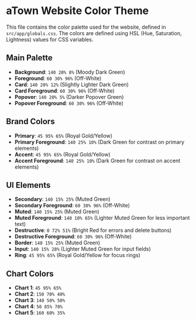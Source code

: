 # aTown Website Color Theme

This file contains the color palette used for the website, defined in `src/app/globals.css`. The colors are defined using HSL (Hue, Saturation, Lightness) values for CSS variables.

## Main Palette

- **Background**: `140 20% 8%` (Moody Dark Green)
- **Foreground**: `60 30% 96%` (Off-White)
- **Card**: `140 20% 12%` (Slightly Lighter Dark Green)
- **Card Foreground**: `60 30% 96%` (Off-White)
- **Popover**: `140 20% 5%` (Darker Popover Green)
- **Popover Foreground**: `60 30% 96%` (Off-White)

## Brand Colors

- **Primary**: `45 95% 65%` (Royal Gold/Yellow)
- **Primary Foreground**: `140 25% 10%` (Dark Green for contrast on primary elements)
- **Accent**: `45 95% 65%` (Royal Gold/Yellow)
- **Accent Foreground**: `140 25% 10%` (Dark Green for contrast on accent elements)

## UI Elements

- **Secondary**: `140 15% 25%` (Muted Green)
- **Secondary Foreground**: `60 30% 96%` (Off-White)
- **Muted**: `140 15% 25%` (Muted Green)
- **Muted Foreground**: `140 10% 65%` (Lighter Muted Green for less important text)
- **Destructive**: `0 72% 51%` (Bright Red for errors and delete buttons)
- **Destructive Foreground**: `60 30% 96%` (Off-White)
- **Border**: `140 15% 25%` (Muted Green)
- **Input**: `140 15% 28%` (Lighter Muted Green for input fields)
- **Ring**: `45 95% 65%` (Royal Gold/Yellow for focus rings)

## Chart Colors

- **Chart 1**: `45 95% 65%`
- **Chart 2**: `150 70% 40%`
- **Chart 3**: `140 50% 50%`
- **Chart 4**: `50 85% 70%`
- **Chart 5**: `160 60% 35%`
